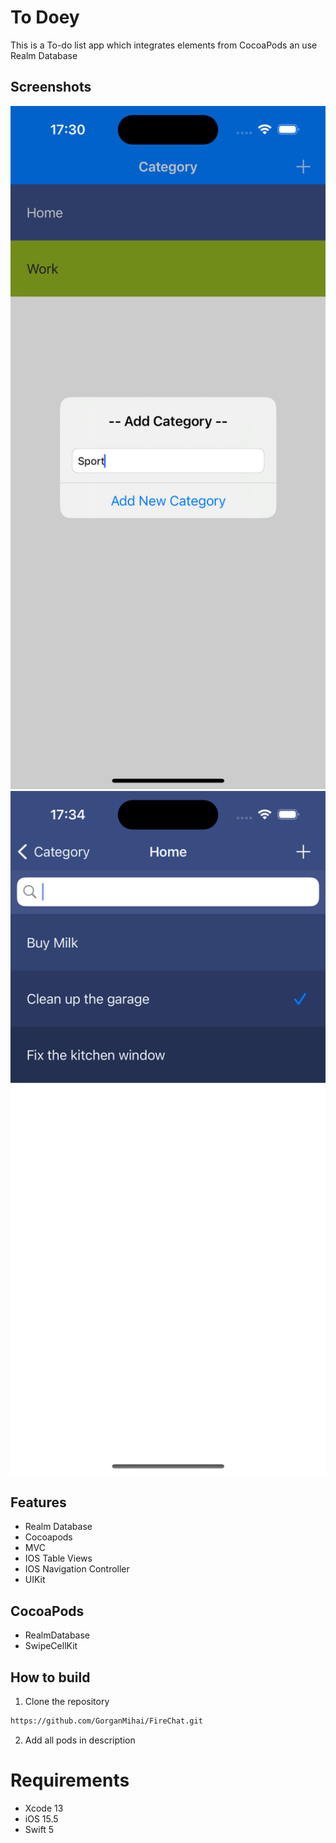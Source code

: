 To Doey
==========================
This is a To-do list app which integrates elements from CocoaPods an use Realm Database

## Screenshots

<img src="./Img/addCategory.png" width = 600 >
<img src="./Img/inCategory.png" width = 600 >

## Features
* Realm Database
* Cocoapods
* MVC
* IOS Table Views
* IOS Navigation Controller
* UIKit 

## CocoaPods
* RealmDatabase
* SwipeCellKit

## How to build

1) Clone the repository

```bash
https://github.com/GorganMihai/FireChat.git
```

2) Add all pods in description

# Requirements 

* Xcode 13
* iOS 15.5
* Swift 5